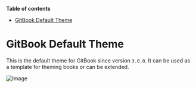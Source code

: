 <!-- START doctoc generated TOC please keep comment here to allow auto update -->
<!-- DON'T EDIT THIS SECTION, INSTEAD RE-RUN doctoc TO UPDATE -->
**Table of contents**

- [GitBook Default Theme](#gitbook-default-theme)

<!-- END doctoc generated TOC please keep comment here to allow auto update -->

# GitBook Default Theme

This is the default theme for GitBook since version `3.0.0`. It can be used as a template for theming books or can be extended.

![Image](https://raw.github.com/GitbookIO/theme-default/master/preview.png)
